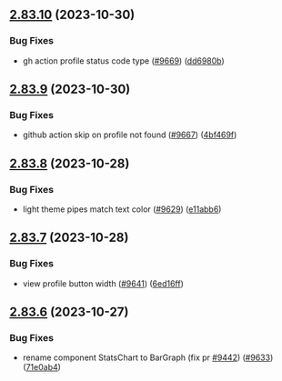 ## [2.83.10](https://github.com/EddieHubCommunity/BioDrop/compare/v2.83.9...v2.83.10) (2023-10-30)


### Bug Fixes

* gh action profile status code type ([#9669](https://github.com/EddieHubCommunity/BioDrop/issues/9669)) ([dd6980b](https://github.com/EddieHubCommunity/BioDrop/commit/dd6980b4b99f6d15a10cfb1f2caeccf2f4f221e9))



## [2.83.9](https://github.com/EddieHubCommunity/BioDrop/compare/v2.83.8...v2.83.9) (2023-10-30)


### Bug Fixes

* github action skip on profile not found ([#9667](https://github.com/EddieHubCommunity/BioDrop/issues/9667)) ([4bf469f](https://github.com/EddieHubCommunity/BioDrop/commit/4bf469f517ee5cc8583c563eafb913cc75c8b96b))



## [2.83.8](https://github.com/EddieHubCommunity/BioDrop/compare/v2.83.7...v2.83.8) (2023-10-28)


### Bug Fixes

* light theme pipes match text color ([#9629](https://github.com/EddieHubCommunity/BioDrop/issues/9629)) ([e11abb6](https://github.com/EddieHubCommunity/BioDrop/commit/e11abb6fd0c753055debf253d75596224e2abfb4))



## [2.83.7](https://github.com/EddieHubCommunity/BioDrop/compare/v2.83.6...v2.83.7) (2023-10-28)


### Bug Fixes

* view profile button width ([#9641](https://github.com/EddieHubCommunity/BioDrop/issues/9641)) ([6ed16ff](https://github.com/EddieHubCommunity/BioDrop/commit/6ed16ff704ce801e83211f4284487b94f75c8dd9))



## [2.83.6](https://github.com/EddieHubCommunity/BioDrop/compare/v2.83.5...v2.83.6) (2023-10-27)


### Bug Fixes

* rename component StatsChart to BarGraph (fix pr [#9442](https://github.com/EddieHubCommunity/BioDrop/issues/9442)) ([#9633](https://github.com/EddieHubCommunity/BioDrop/issues/9633)) ([71e0ab4](https://github.com/EddieHubCommunity/BioDrop/commit/71e0ab42e0231264613048ed33ee85d0f1bf7985))




